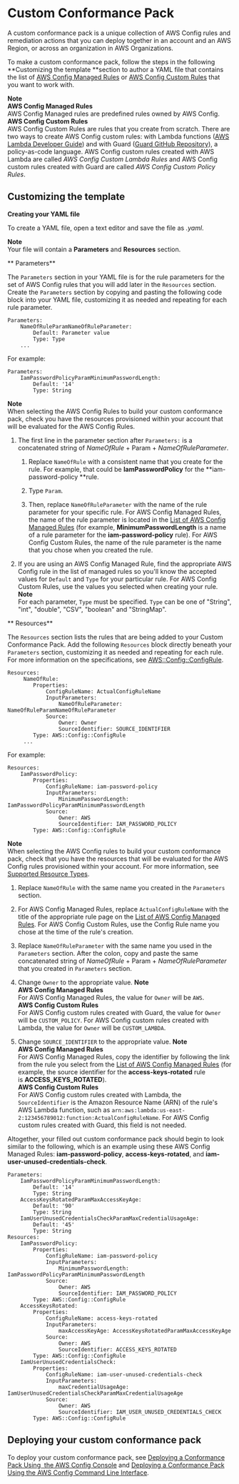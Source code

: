 # Custom Conformance Pack<a name="custom-conformance-pack"></a>

A custom conformance pack is a unique collection of AWS Config rules and remediation actions that you can deploy together in an account and an AWS Region, or across an organization in AWS Organizations\.

To make a custom conformance pack, follow the steps in the following **Customizing the template **section to author a YAML file that contains the list of [AWS Config Managed Rules](https://docs.aws.amazon.com/config/latest/developerguide/evaluate-config_use-managed-rules.html) or [AWS Config Custom Rules](https://docs.aws.amazon.com/config/latest/developerguide/evaluate-config_develop-rules.html) that you want to work with\.

**Note**  
**AWS Config Managed Rules**  
AWS Config Managed rules are predefined rules owned by AWS Config\.  
**AWS Config Custom Rules**  
AWS Config Custom Rules are rules that you create from scratch\. There are two ways to create AWS Config custom rules: with Lambda functions \([AWS Lambda Developer Guide](https://docs.aws.amazon.com/lambda/latest/dg/gettingstarted-concepts.html#gettingstarted-concepts-function)\) and with Guard \([Guard GitHub Repository](https://github.com/aws-cloudformation/cloudformation-guard)\), a policy\-as\-code language\. AWS Config custom rules created with AWS Lambda are called *AWS Config Custom Lambda Rules* and AWS Config custom rules created with Guard are called *AWS Config Custom Policy Rules*\.

## Customizing the template<a name="create-yaml-file.title"></a>

 **Creating your YAML file** 

To create a YAML file, open a text editor and save the file as *\.yaml*\. 

**Note**  
Your file will contain a **Parameters** and **Resources** section\.

** Parameters**

The `Parameters` section in your YAML file is for the rule parameters for the set of AWS Config rules that you will add later in the `Resources` section\. Create the `Parameters` section by copying and pasting the following code block into your YAML file, customizing it as needed and repeating for each rule parameter\.

```
Parameters:    
    NameOfRuleParamNameOfRuleParameter: 
        Default: Parameter value
        Type: Type    
    ...
```

For example:

```
Parameters:
    IamPasswordPolicyParamMinimumPasswordLength:
        Default: '14'
        Type: String
```

**Note**  
When selecting the AWS Config Rules to build your custom conformance pack, check you have the resources provisioned within your account that will be evaluated for the AWS Config Rules\.

1. The first line in the parameter section after `Parameters:` is a concatenated string of *NameOfRule* \+ Param \+ *NameOfRuleParameter*\.

   1. Replace `NameOfRule` with a consistent name that you create for the rule\. For example, that could be **IamPasswordPolicy** for the **iam\-password\-policy **rule\.

   1. Type `Param`\.

   1. Then, replace `NameOfRuleParameter` with the name of the rule parameter for your specific rule\. For AWS Config Managed Rules, the name of the rule parameter is located in the [ List of AWS Config Managed Rules](https://docs.aws.amazon.com/config/latest/developerguide/managed-rules-by-aws-config.html) \(for example, **MinimumPasswordLength** is a name of a rule parameter for the **iam\-password\-policy** rule\)\. For AWS Config Custom Rules, the name of the rule parameter is the name that you chose when you created the rule\.

1. If you are using an AWS Config Managed Rule, find the appropriate AWS Config rule in the list of managed rules so you'll know the accepted values for `Default` and `Type` for your particular rule\. For AWS Config Custom Rules, use the values you selected when creating your rule\.
**Note**  
For each parameter, `Type` must be specified\. `Type` can be one of "String", "int", "double", "CSV", "boolean" and "StringMap"\.

** Resources**

The `Resources` section lists the rules that are being added to your Custom Conformance Pack\. Add the following `Resources` block directly beneath your `Parameters` section, customizing it as needed and repeating for each rule\. For more information on the specifications, see [AWS::Config::ConfigRule](https://docs.aws.amazon.com/AWSCloudFormation/latest/UserGuide/aws-resource-config-configrule.html#aws-resource-config-configrule-syntax)\.

```
Resources:
     NameOfRule:
        Properties:
            ConfigRuleName: ActualConfigRuleName  
            InputParameters:
                NameOfRuleParameter: NameOfRuleParamNameOfRuleParameter
            Source:
                Owner: Owner
                SourceIdentifier: SOURCE_IDENTIFIER
        Type: AWS::Config::ConfigRule
     ...
```

For example:

```
Resources:
    IamPasswordPolicy:
        Properties:
            ConfigRuleName: iam-password-policy
            InputParameters:
                MinimumPasswordLength: IamPasswordPolicyParamMinimumPasswordLength
            Source:
                Owner: AWS
                SourceIdentifier: IAM_PASSWORD_POLICY
        Type: AWS::Config::ConfigRule
```

**Note**  
When selecting the AWS Config rules to build your custom conformance pack, check that you have the resources that will be evaluated for the AWS Config rules provisioned within your account\. For more information, see [Supported Resource Types](https://docs.aws.amazon.com/config/latest/developerguide/resource-config-reference.html)\.

1. Replace `NameOfRule` with the same name you created in the `Parameters` section\. 

1. For AWS Config Managed Rules, replace `ActualConfigRuleName` with the title of the appropriate rule page on the [List of AWS Config Managed Rules](https://docs.aws.amazon.com/config/latest/developerguide/managed-rules-by-aws-config.html)\. For AWS Config Custom Rules, use the Config Rule name you chose at the time of the rule's creation\. 

1. Replace `NameOfRuleParameter` with the same name you used in the `Parameters` section\. After the colon, copy and paste the same concatenated string of *NameOfRule* \+ Param \+ *NameOfRuleParameter* that you created in `Parameters` section\.

1. Change `Owner` to the appropriate value\.
**Note**  
**AWS Config Managed Rules**  
For AWS Config Managed Rules, the value for `Owner` will be `AWS`\.  
**AWS Config Custom Rules**  
For AWS Config custom rules created with Guard, the value for `Owner` will be `CUSTOM_POLICY`\. For AWS Config custom rules created with Lambda, the value for `Owner` will be `CUSTOM_LAMBDA`\.

1. Change `SOURCE_IDENTIFIER` to the appropriate value\.
**Note**  
**AWS Config Managed Rules**  
For AWS Config Managed Rules, copy the identifier by following the link from the rule you select from the [List of AWS Config Managed Rules](https://docs.aws.amazon.com/config/latest/developerguide/managed-rules-by-aws-config.html) \(for example, the source identifier for the **access\-keys\-rotated** rule is **ACCESS\_KEYS\_ROTATED**\)\.   
**AWS Config Custom Rules**  
For AWS Config custom rules created with Lambda, the `SourceIdentifier` is the Amazon Resource Name \(ARN\) of the rule's AWS Lambda function, such as `arn:aws:lambda:us-east-2:123456789012:function:ActualConfigRuleName`\. For AWS Config custom rules created with Guard, this field is not needed\.

Altogether, your filled out custom conformance pack should begin to look similar to the following, which is an example using these AWS Config Managed Rules: **iam\-password\-policy**, **access\-keys\-rotated**, and **iam\-user\-unused\-credentials\-check**\.

```
Parameters:
    IamPasswordPolicyParamMinimumPasswordLength:
        Default: '14'
        Type: String
    AccessKeysRotatedParamMaxAccessKeyAge:
        Default: '90'
        Type: String
    IamUserUnusedCredentialsCheckParamMaxCredentialUsageAge:
        Default: '45'
        Type: String
Resources:
    IamPasswordPolicy:
        Properties:
            ConfigRuleName: iam-password-policy
            InputParameters:
                MinimumPasswordLength: IamPasswordPolicyParamMinimumPasswordLength
            Source:
                Owner: AWS
                SourceIdentifier: IAM_PASSWORD_POLICY
        Type: AWS::Config::ConfigRule    
    AccessKeysRotated:
        Properties:
            ConfigRuleName: access-keys-rotated
            InputParameters:
                maxAccessKeyAge: AccessKeysRotatedParamMaxAccessKeyAge
            Source:
                Owner: AWS
                SourceIdentifier: ACCESS_KEYS_ROTATED
        Type: AWS::Config::ConfigRule
    IamUserUnusedCredentialsCheck:
        Properties:
            ConfigRuleName: iam-user-unused-credentials-check
            InputParameters:
                maxCredentialUsageAge: IamUserUnusedCredentialsCheckParamMaxCredentialUsageAge
            Source:
                Owner: AWS
                SourceIdentifier: IAM_USER_UNUSED_CREDENTIALS_CHECK
        Type: AWS::Config::ConfigRule
```

## Deploying your custom conformance pack<a name="deploy-custom-cpack.title"></a>

To deploy your custom conformance pack, see [Deploying a Conformance Pack Using  the AWS Config Console](https://docs.aws.amazon.com/config/latest/developerguide/conformance-pack-console.html) and [Deploying a Conformance Pack Using the AWS Config Command Line Interface](https://docs.aws.amazon.com/config/latest/developerguide/conformance-pack-cli.html)\.  
